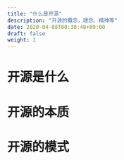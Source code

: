 ```yaml
---
title: "什么是开源"
description: "开源的概念，理念、精神等"
date: 2020-04-08T00:38:48+09:00
draft: false
weight: 1
---
```


# 开源是什么

# 开源的本质

# 开源的模式
